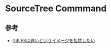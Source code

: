 # SourceTree Commmand

## 参考

- [GitLFSは遅いというイメージを払拭したい](https://qiita.com/shibukk/items/e9af45a6009646c7e14f)
